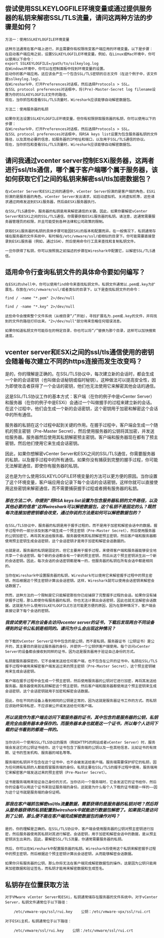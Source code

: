 ## 尝试使用SSLKEYLOGFILE环境变量或通过提供服务器的私钥来解密SSL/TLS流量，请问这两种方法的步骤是如何？

    方法一：使用SSLKEYLOGFILE环境变量
  
    这种方法通常在客户端上进行，并且需要你有权限改变客户端应用的环境变量。以下是步骤：
    在启动客户端应用之前，设置SSLKEYLOGFILE环境变量。例如，在Linux或Mac环境中，你可以使用以下命令：
    export SSLKEYLOGFILE=/path/to/sslkeylog.log
    在Windows环境中，你可以在控制面板中找到环境变量的设置。
    启动你的客户端应用。这应该会产生一个包含SSL/TLS密钥的日志文件（在这个例子中，该文件是sslkeylog.log）。
    在Wireshark中，打开Preferences对话框，然后选择Protocols > SSL。
    在SSL protocol preferences对话框中，将(Pre)-Master-Secret log filename设置为你的SSLKEYLOGFILE文件的路径。
    现在，当你抓包和查看SSL/TLS流量时，Wireshark应该能够自动解密数据包。
    
    方法二：使用服务器的私钥
    
    如果你无法设置SSLKEYLOGFILE环境变量，但你有权限获取服务器的私钥，你可以使用以下的步骤：
    在Wireshark中，打开Preferences对话框，然后选择Protocols > SSL。
    在SSL protocol preferences对话框中，将RSA keys list设置为包含服务器私钥的文件路径，以及其他必要的信息，如服务器的IP地址和端口，以及用于SSL/TLS通信的协议。
    现在，当你抓包和查看SSL/TLS流量时，Wireshark应该能够自动解密数据包。


  ## 请问我通过vcenter server控制ESXi服务器，这两者进行ssl/tls通信，哪个属于客户端哪个属于服务器，该如何获取它们之间的私钥来解密ssl/tls加密数据包？


    在vCenter Server和ESXi之间的通信中，vCenter Server扮演的是客户端的角色，ESXi扮演的是服务器的角色。vCenter Server发出请求，如启动虚拟机、关闭虚拟机等，这些请求通过网络发送到ESXi服务器，然后由ESXi服务器执行。

    在SSL/TLS通信中，服务器的私钥是用来解密通信的关键。因此，如果你要解密vCenter Server和ESXi之间的SSL/TLS通信，你需要获取ESXi服务器的私钥。请注意，这通常需要服务器管理员的权限，并且可能受到各种法律和公司政策的限制。

    获取ESXi服务器的私钥的具体步骤可能因ESXi的版本和配置而异。在一般情况下，私钥通常存储在服务器的文件系统中，有时候在/etc/vmware/ssl/或相似的目录下。你可能需要直接登录到ESXi服务器（例如，通过SSH），然后使用命令行工具来查找和复制私钥文件。

    一旦你获得了私钥，你可以按照我之前描述的步骤在Wireshark中配置它，以解密SSL/TLS通信。

## 适用命令行查询私钥文件的具体命令要如何编写？

    在ESXi的shell中，你可以使用find命令来查找私钥文件。私钥文件通常以.pem或.key为扩展名，存放在/etc/vmware/ssl/或者类似的目录下。以下是查找私钥文件的命令：

    find / -name "*.pem" 2>/dev/null

    find / -name "*.key" 2>/dev/null

    这些命令会搜索整个文件系统（从根目录“/”开始），寻找扩展名为.pem或.key的文件，并将找到的文件的路径打印出来。"2>/dev/null"部分用来忽略任何错误消息。

    如果你知道私钥文件可能存在的特定目录，你也可以将“/”替换为那个目录，这样可以加快搜索速度。


## vcenter server和ESXi之间的ssl/tls通信使用的密钥会随着每次建立不同的https连接而发生改变吗？

  是的，你的理解是正确的。在SSL/TLS协议中，每次建立新的会话时，都会生成一个新的会话密钥（也叫做会话秘钥或临时秘钥）。这种做法可以提高安全性，因为即使攻击者获得了一个会话的密钥，他们也无法使用它来解密其他会话的通信。

  这是SSL/TLS协议工作的基本方式：客户端（在你的例子中是vCenter Server）和服务器（在你的例子中是ESXi）会通过一个叫做握手的过程来建立新的会话。在这个过程中，他们会生成一个新的会话密钥，这个密钥用于加密和解密这个会话中的所有通信。

  服务器的私钥在这个过程中起到关键的作用。在握手过程中，客户端会生成一个随机的预主密钥（Pre-Master Secret），然后使用服务器的公钥将其加密，并发送给服务器。服务器然后使用其私钥解密预主密钥。客户端和服务器现在都有了预主密钥，然后他们使用它来生成会话密钥。

  因此，如果你想解密vCenter Server和ESXi之间的SSL/TLS通信，你需要服务器的私钥，以及握手过程中的所有通信。如果你没有捕获到完整的握手过程，你可能无法解密通信，即使你有服务器的私钥。

  这也是为什么使用SSLKEYLOGFILE环境变量的方法可以更方便的原因。当你设置了这个环境变量，客户端应用会记录下每个会话的会话密钥，这样你就可以直接使用这些密钥来解密通信，而不需要捕获握手过程或者拥有服务器的私钥。


##### 那在方法二中，你提到“将RSA keys list设置为包含服务器私钥的文件路径，以及其他必要的信息”这样wireshark可以解密数据包，这个私钥不是固定的么？既然每次连接加密密钥都会改变，通过你说的方法是如何可以解密数据包的？

    在SSL/TLS协议中，服务器的私钥是用于握手过程的，而不是用于加密和解密会话中的数据。握手过程中的一部分涉及到客户端生成一个预主密钥（Pre-Master Secret），然后使用服务器的公钥加密它，再将其发送给服务器。服务器使用其私钥解密预主密钥，然后客户端和服务器都使用预主密钥生成会话密钥，这个会话密钥才是用于加密和解密会话数据的。

    也就是说，服务器的私钥是固定的，但它主要用于握手过程，来使得客户端和服务器能够安全地共享一个会话密钥。每个新的会话都会有一个新的预主密钥，然后从这个预主密钥派生出一个新的会话密钥。因此，每次会话的会话密钥都是唯一的，但服务器的私钥在所有会话中都是相同的。

    当你在Wireshark中设置服务器的私钥，Wireshark可以使用它来解密握手过程中的预主密钥，然后根据这个预主密钥计算出会话密钥。这样，Wireshark就可以使用会话密钥来解密会话数据了。

    然而，这种方法的一个限制是它只能解密那些你已经捕获了完整握手过程的会话。如果你没有捕获握手过程，那么即使你有服务器的私钥，你也无法计算出会话密钥，因此也就无法解密会话数据。这就是为什么使用SSLKEYLOGFILE方法可能更方便的原因，因为在那种情况下，客户端会直接记录下每个会话的密钥。


##### 我尝试使用了两台设备去访问vcenter server的证书，下载后发现两台不同设备得到的证书公私钥是相同的。请问为什么会出现这种情况？

    你下载的vCenter Server证书中包含的是公钥，而不是私钥。服务器证书（公钥证书）是公开的，其主要目的是验证服务器的身份，并提供一个公钥供客户端使用。每个访问vCenter Server的设备都会接收到同样的证书，因为这是服务器用于验证自己身份的方式。

    私钥是服务器保密的，它不会被发送给任何客户端，也不包含在公开的证书中。私钥在SSL/TLS握手过程中被用来解密客户端发送过来的预主密钥（Pre-Master Secret），这个预主密钥被用来生成会话密钥。

    客户端在握手过程中会生成一个预主密钥，然后使用服务器的公钥对它进行加密，再将其发送给服务器。服务器使用其私钥解密这个预主密钥，然后客户端和服务器都使用这个预主密钥来生成会话密钥，这个会话密钥就用于加密和解密会话数据。

    因此，你在不同的设备上看到相同的公钥是正常的，因为这就是服务器证书工作的方式。而私钥应该始终保持私密，不应该被公开或发送给任何客户端。


##### 所以说我作为客户端去访问下载服务器的证书，其中包含的是服务器的公钥，私钥是完全由服务器本身保存的。而服务器本身也就是这一个证书，所以每个人访问下载的证书看到的都是一样的。

    当你访问一个使用SSL/TLS协议的服务（例如HTTPS的网站或者vCenter Server）时，服务端会发送它的公钥证书给你。这个证书包含了服务端的公钥以及一些其他信息，比如证书的有效期、证书的签发机构、服务器的域名等等。

    服务端的私钥并不包含在这个证书中，也不会被发送给客户端。服务端需要保护好它的私钥，因为任何拥有私钥的人都能假冒服务端的身份。私钥主要在SSL/TLS的握手过程中使用，服务端用它来解密客户端发送过来的预主密钥（Pre-Master Secret）。

    证书是服务端用来验证自己身份的方式。当你访问一个服务端时，它会发送它的证书给你，然后你的设备可以用这个证书来验证服务端的身份。这就是为什么每个人下载的证书都是一样的——因为这个证书就是服务端的身份证明。



##### 那我在客户端抓包解密ssl/tls流量数据，需要获得的是服务器的私钥对吧？然后将从服务器获得的私钥配置到wireshark中就能进行数据包解密了。如果我只是访问到了公钥，那么便不能在客户端完成解密数据包的操作对吗？

    是的，你的理解是正确的。在SSL/TLS协议中，客户端会使用服务器的公钥对预主密钥进行加密，然后服务器使用其私钥对其进行解密。会话密钥，用于加密和解密会话中的数据，是从预主密钥派生出来的。因此，要解密SSL/TLS流量，你通常需要服务器的私钥。

    然后，你可以在Wireshark中配置服务器的私钥。Wireshark将使用这个私钥来解密握手过程中的预主密钥，然后根据这个预主密钥计算出会话密钥，从而能够解密会话数据。

    如果你只有服务器的公钥，那么你将无法在客户端完成解密数据包的操作。这是因为公钥只能用来加密数据和验证签名，而私钥才能用来解密数据和生成签名。

## 私钥存在位置获取方法

    对于VMware vCenter Server和ESXi，私钥通常储存在服务器的文件系统中。对于vCenter Server，私钥文件通常位于以下路径：

        /etc/vmware-vpx/ssl/rui.key    公钥：/etc/vmware-vpx/ssl/rui.crt

    对于ESXi主机，私钥通常位于以下路径：

        /etc/vmware/ssl/rui.key    公钥：/etc/vmware/ssl/rui.crt
    
  
